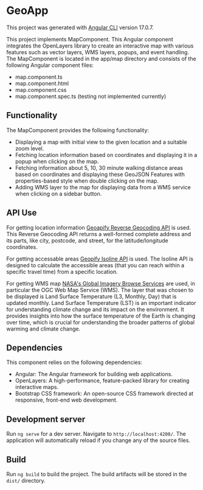 # GeoApp

This project was generated with [Angular CLI](https://github.com/angular/angular-cli) version 17.0.7.

This project implements MapComponent. This Angular component integrates the OpenLayers library to create an interactive map with various features such as vector layers, WMS layers, popups, and event handling.
The MapComponent is located in the app/map directory and consists of the following Angular component files:

- map.component.ts
- map.component.html
- map.component.css
- map.component.spec.ts (testing not implemented currently)

## Functionality

The MapComponent provides the following functionality:

- Displaying a map with initial view to the given location and a suitable zoom level.
- Fetching location information based on coordinates and displaying it in a popup when clicking on the map.
- Fetching information about 5, 10, 30 minute walking distance areas based on coordinates and displaying these GeoJSON Features with properties-based style when double clicking on the map.
- Adding WMS layer to the map for displaying data from a WMS service when clicking on a sidebar button.

## API Use

For getting location information [Geoapify Reverse Geocoding API](https://apidocs.geoapify.com/docs/geocoding/reverse-geocoding/) is used. This Reverse Geocoding API returns a well-formed complete address and its parts, like city, postcode, and street, for the latitude/longitude coordinates. 

For getting accessable areas [Geopify Isoline API](https://apidocs.geoapify.com/docs/isolines/) is used. The Isoline API is designed to calculate the accessible areas (that you can reach within a specific travel time) from a specific location. 

For getting WMS map [NASA's Global Imagery Browse Services](https://nasa-gibs.github.io/gibs-api-docs/access-basics/) are used, in particular the OGC Web Map Service (WMS). The layer that was chosen to be displayed is Land Surface Temperature (L3, Monthly, Day) that is updated monthly. Land Surface Temperature (LST) is an important indicator for understanding climate change and its impact on the environment. It provides insights into how the surface temperature of the Earth is changing over time, which is crucial for understanding the broader patterns of global warming and climate change.

## Dependencies

This component relies on the following dependencies:

- Angular: The Angular framework for building web applications.
- OpenLayers: A high-performance, feature-packed library for creating interactive maps.
- Bootstrap CSS framework: An open-source CSS framework directed at responsive, front-end web development.

## Development server

Run `ng serve` for a dev server. Navigate to `http://localhost:4200/`. The application will automatically reload if you change any of the source files.

## Build

Run `ng build` to build the project. The build artifacts will be stored in the `dist/` directory.


